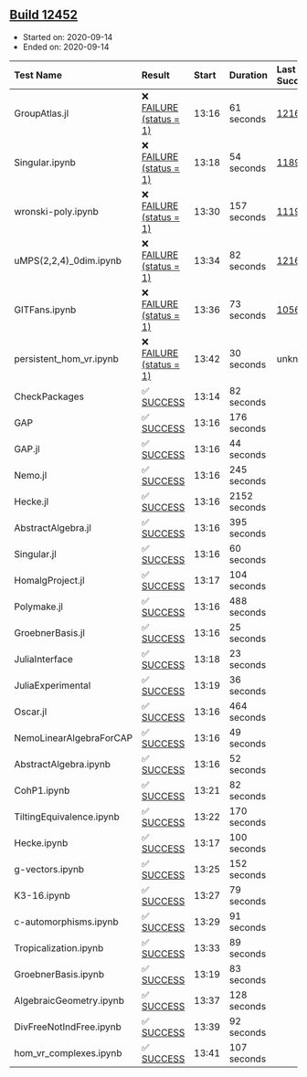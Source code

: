 ## [Build 12452](https://oscarci.mathematik.uni-kl.de/job/oscar/12452/)

* Started on: 2020-09-14
* Ended on: 2020-09-14

| Test Name    | Result | Start | Duration | Last Success | First Failure |
|:-------------|:-------|:------|:---------|:-------------|:--------------|
| GroupAtlas.jl | ❌ [FAILURE (status = 1)](https://oscarci.mathematik.uni-kl.de/job/oscar/12452/artifact/logs/build-12452/GroupAtlas.jl.log) | 13:16 | 61 seconds | [12167](https://oscarci.mathematik.uni-kl.de/job/oscar/12167/) | [12168](https://oscarci.mathematik.uni-kl.de/job/oscar/12168/) |
| Singular.ipynb | ❌ [FAILURE (status = 1)](https://oscarci.mathematik.uni-kl.de/job/oscar/12452/artifact/logs/build-12452/Singular.ipynb.log) | 13:18 | 54 seconds | [11893](https://oscarci.mathematik.uni-kl.de/job/oscar/11893/) | [11894](https://oscarci.mathematik.uni-kl.de/job/oscar/11894/) |
| wronski-poly.ipynb | ❌ [FAILURE (status = 1)](https://oscarci.mathematik.uni-kl.de/job/oscar/12452/artifact/logs/build-12452/wronski-poly.ipynb.log) | 13:30 | 157 seconds | [11192](https://oscarci.mathematik.uni-kl.de/job/oscar/11192/) | [11193](https://oscarci.mathematik.uni-kl.de/job/oscar/11193/) |
| uMPS(2,2,4)_0dim.ipynb | ❌ [FAILURE (status = 1)](https://oscarci.mathematik.uni-kl.de/job/oscar/12452/artifact/logs/build-12452/uMPS-2-2-4-_0dim.ipynb.log) | 13:34 | 82 seconds | [12167](https://oscarci.mathematik.uni-kl.de/job/oscar/12167/) | [12168](https://oscarci.mathematik.uni-kl.de/job/oscar/12168/) |
| GITFans.ipynb | ❌ [FAILURE (status = 1)](https://oscarci.mathematik.uni-kl.de/job/oscar/12452/artifact/logs/build-12452/GITFans.ipynb.log) | 13:36 | 73 seconds | [10566](https://oscarci.mathematik.uni-kl.de/job/oscar/10566/) | [10567](https://oscarci.mathematik.uni-kl.de/job/oscar/10567/) |
| persistent_hom_vr.ipynb | ❌ [FAILURE (status = 1)](https://oscarci.mathematik.uni-kl.de/job/oscar/12452/artifact/logs/build-12452/persistent_hom_vr.ipynb.log) | 13:42 | 30 seconds | unknown | unknown |
| CheckPackages | ✅ [SUCCESS](https://oscarci.mathematik.uni-kl.de/job/oscar/12452/artifact/logs/build-12452/CheckPackages.log) | 13:14 | 82 seconds |  |  |
| GAP | ✅ [SUCCESS](https://oscarci.mathematik.uni-kl.de/job/oscar/12452/artifact/logs/build-12452/GAP.log) | 13:16 | 176 seconds |  |  |
| GAP.jl | ✅ [SUCCESS](https://oscarci.mathematik.uni-kl.de/job/oscar/12452/artifact/logs/build-12452/GAP.jl.log) | 13:16 | 44 seconds |  |  |
| Nemo.jl | ✅ [SUCCESS](https://oscarci.mathematik.uni-kl.de/job/oscar/12452/artifact/logs/build-12452/Nemo.jl.log) | 13:16 | 245 seconds |  |  |
| Hecke.jl | ✅ [SUCCESS](https://oscarci.mathematik.uni-kl.de/job/oscar/12452/artifact/logs/build-12452/Hecke.jl.log) | 13:16 | 2152 seconds |  |  |
| AbstractAlgebra.jl | ✅ [SUCCESS](https://oscarci.mathematik.uni-kl.de/job/oscar/12452/artifact/logs/build-12452/AbstractAlgebra.jl.log) | 13:16 | 395 seconds |  |  |
| Singular.jl | ✅ [SUCCESS](https://oscarci.mathematik.uni-kl.de/job/oscar/12452/artifact/logs/build-12452/Singular.jl.log) | 13:16 | 60 seconds |  |  |
| HomalgProject.jl | ✅ [SUCCESS](https://oscarci.mathematik.uni-kl.de/job/oscar/12452/artifact/logs/build-12452/HomalgProject.jl.log) | 13:17 | 104 seconds |  |  |
| Polymake.jl | ✅ [SUCCESS](https://oscarci.mathematik.uni-kl.de/job/oscar/12452/artifact/logs/build-12452/Polymake.jl.log) | 13:16 | 488 seconds |  |  |
| GroebnerBasis.jl | ✅ [SUCCESS](https://oscarci.mathematik.uni-kl.de/job/oscar/12452/artifact/logs/build-12452/GroebnerBasis.jl.log) | 13:16 | 25 seconds |  |  |
| JuliaInterface | ✅ [SUCCESS](https://oscarci.mathematik.uni-kl.de/job/oscar/12452/artifact/logs/build-12452/JuliaInterface.log) | 13:18 | 23 seconds |  |  |
| JuliaExperimental | ✅ [SUCCESS](https://oscarci.mathematik.uni-kl.de/job/oscar/12452/artifact/logs/build-12452/JuliaExperimental.log) | 13:19 | 36 seconds |  |  |
| Oscar.jl | ✅ [SUCCESS](https://oscarci.mathematik.uni-kl.de/job/oscar/12452/artifact/logs/build-12452/Oscar.jl.log) | 13:16 | 464 seconds |  |  |
| NemoLinearAlgebraForCAP | ✅ [SUCCESS](https://oscarci.mathematik.uni-kl.de/job/oscar/12452/artifact/logs/build-12452/NemoLinearAlgebraForCAP.log) | 13:16 | 49 seconds |  |  |
| AbstractAlgebra.ipynb | ✅ [SUCCESS](https://oscarci.mathematik.uni-kl.de/job/oscar/12452/artifact/logs/build-12452/AbstractAlgebra.ipynb.log) | 13:16 | 52 seconds |  |  |
| CohP1.ipynb | ✅ [SUCCESS](https://oscarci.mathematik.uni-kl.de/job/oscar/12452/artifact/logs/build-12452/CohP1.ipynb.log) | 13:21 | 82 seconds |  |  |
| TiltingEquivalence.ipynb | ✅ [SUCCESS](https://oscarci.mathematik.uni-kl.de/job/oscar/12452/artifact/logs/build-12452/TiltingEquivalence.ipynb.log) | 13:22 | 170 seconds |  |  |
| Hecke.ipynb | ✅ [SUCCESS](https://oscarci.mathematik.uni-kl.de/job/oscar/12452/artifact/logs/build-12452/Hecke.ipynb.log) | 13:17 | 100 seconds |  |  |
| g-vectors.ipynb | ✅ [SUCCESS](https://oscarci.mathematik.uni-kl.de/job/oscar/12452/artifact/logs/build-12452/g-vectors.ipynb.log) | 13:25 | 152 seconds |  |  |
| K3-16.ipynb | ✅ [SUCCESS](https://oscarci.mathematik.uni-kl.de/job/oscar/12452/artifact/logs/build-12452/K3-16.ipynb.log) | 13:27 | 79 seconds |  |  |
| c-automorphisms.ipynb | ✅ [SUCCESS](https://oscarci.mathematik.uni-kl.de/job/oscar/12452/artifact/logs/build-12452/c-automorphisms.ipynb.log) | 13:29 | 91 seconds |  |  |
| Tropicalization.ipynb | ✅ [SUCCESS](https://oscarci.mathematik.uni-kl.de/job/oscar/12452/artifact/logs/build-12452/Tropicalization.ipynb.log) | 13:33 | 89 seconds |  |  |
| GroebnerBasis.ipynb | ✅ [SUCCESS](https://oscarci.mathematik.uni-kl.de/job/oscar/12452/artifact/logs/build-12452/GroebnerBasis.ipynb.log) | 13:19 | 83 seconds |  |  |
| AlgebraicGeometry.ipynb | ✅ [SUCCESS](https://oscarci.mathematik.uni-kl.de/job/oscar/12452/artifact/logs/build-12452/AlgebraicGeometry.ipynb.log) | 13:37 | 128 seconds |  |  |
| DivFreeNotIndFree.ipynb | ✅ [SUCCESS](https://oscarci.mathematik.uni-kl.de/job/oscar/12452/artifact/logs/build-12452/DivFreeNotIndFree.ipynb.log) | 13:39 | 92 seconds |  |  |
| hom_vr_complexes.ipynb | ✅ [SUCCESS](https://oscarci.mathematik.uni-kl.de/job/oscar/12452/artifact/logs/build-12452/hom_vr_complexes.ipynb.log) | 13:41 | 107 seconds |  |  |
